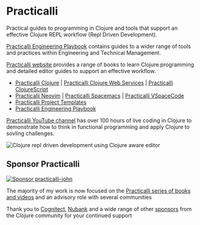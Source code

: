 # Practicalli

Practical guides to programming in Clojure and tools that support an effective Clojure REPL workflow (Repl Driven Development).

[Practicalli Engineering Playbook](https://practical.li/engineering-playbook/) contains guides to a wider range of tools and practices within Engineering and Technical Management.

[Practicalli website](https://practical.li) provides a range of books to learn Clojure programming and detailed editor guides to support an effective workflow.

- [Practicalli Clojure](https://practical.li/clojure) | [Practicalli Clojure Web Services](https://practical.li/clojure-web-services) | [Practicalli ClojureScript](https://practical.li/clojurescript)
- [Practicalli Neovim](https://practical.li/neovim) | [Practicalli Spacemacs](https://practical.li/spacemacs)  | [Practicalli VSpaceCode](https://practical.li/vspacecode)
- [Practicalli Project Templates](https://practical.li/clojure/clojure-cli/projects/templates/practicalli/)
- [Practicalli Engineering Playbook](https://practical.li/engineering-playbook)

[Practicalli YouTube channel](https://youtube.com/practicalli) has over 100 hours of live coding in Clojure to demonstrate how to think in functional programming and apply Clojure to sovling challenges.

![Clojure repl driven development using Clojure aware editor](https://raw.githubusercontent.com/practicalli/graphic-design/live/clojure/clojure-repl-workflow-concept.png)


## Sponsor Practicalli

[![Sponsor practicalli-john](https://raw.githubusercontent.com/practicalli/graphic-design/live/buttons/practicalli-github-sponsors-button.png)](https://github.com/sponsors/practicalli-johnny/)

The majority of my work is now focused on the [Practicalli series of books and videos](https://practical.li/) and an advisory role with several communities

Thank you to [Cognitect](https://www.cognitect.com/), [Nubank](https://nubank.com.br/) and a wide range of other [sponsors](https://github.com/sponsors/practicalli-john#sponsors) from the Clojure community for your continued support
